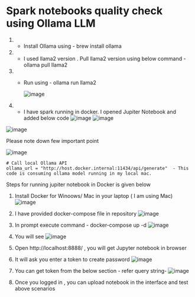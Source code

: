 # Spark notebooks quality check using Ollama LLM


1) - Install Ollama using - brew install ollama
2) - I used llama2 version . Pull llama2 version using below command -  ollama pull llama2
3) - Run using - ollama run llama2 


      ![image](https://github.com/user-attachments/assets/1b3de912-a20d-44e9-8333-215285ccc8c8)



4) - I have spark running in docker. I opened Jupiter Notebook and added below code
![image](https://github.com/user-attachments/assets/c8ca34f6-2dd4-4539-8cae-9cf7220fc262)
![image](https://github.com/user-attachments/assets/cf6936c7-dc7c-413e-8c64-c5a24f6f6f8e)

![image](https://github.com/user-attachments/assets/bff68b12-3e1d-4c61-a6af-42f3518e6a48)


Please note down few important point

![image](https://github.com/user-attachments/assets/1d28581e-446b-4915-97f6-cda37bddf709)


    # Call local Ollama API
    ollama_url = "http://host.docker.internal:11434/api/generate"  - This code is consuming ollama model running in my local mac.

Steps for running jupiter notebook in Docker is given below

1. Install Docker for Winoows/ Mac in your laptop (  I am using Mac)![image](https://github.com/user-attachments/assets/3341c6a5-d943-4110-800c-d2bb9552d23f)

2.  I have provided docker-compose file in repository ![image](https://github.com/user-attachments/assets/3d051724-af75-451d-815f-bcf53cbbcd91)
3.  In prompt execute command -  docker-compose up -d ![image](https://github.com/user-attachments/assets/d643eb7e-3bf6-4a4e-a0c4-ab616920de81)
4.  You will see ![image](https://github.com/user-attachments/assets/d5861e89-cc01-44f8-bdba-c25e72fcc467)
5.  Open http://localhost:8888/ , you will get Jupyter notebook in browser
6.  It will ask you enter a token to create password ![image](https://github.com/user-attachments/assets/bb77d853-1eb8-4ce7-acb9-a608b3dae8fe)
7.  You can get token from the below section - refer query string- ![image](https://github.com/user-attachments/assets/f6b4348c-6b2f-40e4-b4eb-80e0b3898f48)
8.  Once you logged in , you can upload notebook in the interface and test above scenarios

 


